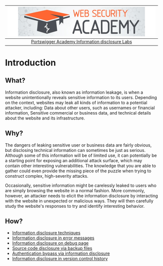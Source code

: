 | [![Portswigger Information disclosure Labs](../../_static/images/pal.png)](https://portswigger.net/web-security/all-labs#information-disclosure) |
|:--:|
| [Portswigger Academy Information disclosure Labs](https://portswigger.net/web-security/all-labs#information-disclosure) |

# Introduction

## What?

Information disclosure, also known as information leakage, is when a website unintentionally reveals sensitive information to its users. Depending on the context, websites may leak all kinds of information to a potential attacker, including: Data about other users, such as usernames or financial information, Sensitive commercial or business data, and technical details about the website and its infrastructure.

## Why?

The dangers of leaking sensitive user or business data are fairly obvious, but disclosing technical information can sometimes be just as serious. Although some of this information will be of limited use, it can potentially be a starting point for exposing an additional attack surface, which may contain other interesting vulnerabilities. The knowledge that you are able to gather could even provide the missing piece of the puzzle when trying to construct complex, high-severity attacks.

Occasionally, sensitive information might be carelessly leaked to users who are simply browsing the website in a normal fashion. More commonly, however, an attacker needs to elicit the information disclosure by interacting with the website in unexpected or malicious ways. They will then carefully study the website's responses to try and identify interesting behavior. 

## How?

* [Information disclosure techniques](../techniques/disclosure.md)
* [Information disclosure in error messages](1.md)
* [Information disclosure on debug page](2.md)
* [Source code disclosure via backup files](3.md)
* [Authentication bypass via information disclosure](4.md)
* [Information disclosure in version control history](5.md)